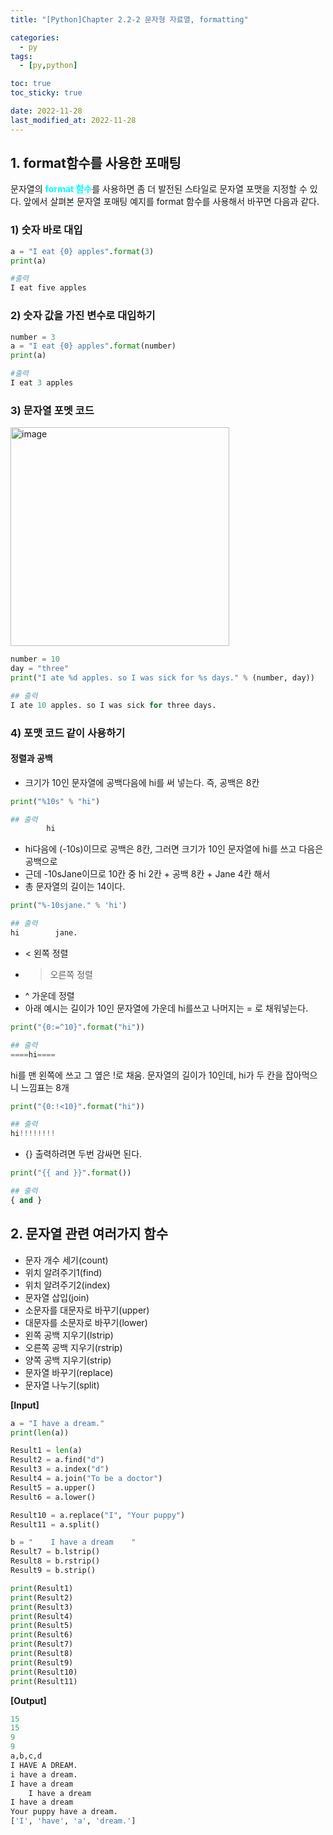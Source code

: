 ```yaml
---
title: "[Python]Chapter 2.2-2 문자형 자료열, formatting"

categories:
  - py
tags:
  - [py,python]

toc: true
toc_sticky: true

date: 2022-11-28
last_modified_at: 2022-11-28 
---
```


## 1. **format함수를 사용한 포매팅**
문자열의 <span style = "color:aqua">**format 함수**</span>를 사용하면 좀 더 발전된 스타일로 문자열 포맷을 지정할 수 있다. 앞에서 살펴본 문자열 포매팅 예지를 format 함수를 사용해서 바꾸면 다음과 같다.

### 1) 숫자 바로 대입

```python
a = "I eat {0} apples".format(3)
print(a)

#출력
I eat five apples
```

### 2) 숫자 값을 가진 변수로 대입하기

```python
number = 3
a = "I eat {0} apples".format(number)
print(a)

#출력
I eat 3 apples
```

### 3) 문자열 포멧 코드

<img width="350" alt="image" src="https://user-images.githubusercontent.com/111734605/206632007-09f4a515-457b-4749-975a-dd10c85801ad.png">

```python
number = 10
day = "three"
print("I ate %d apples. so I was sick for %s days." % (number, day))

## 출력
I ate 10 apples. so I was sick for three days.
```

### 4) 포맷 코드 같이 사용하기
#### 정렬과 공백

- 크기가 10인 문자열에 공백다음에 hi를 써 넣는다. 즉, 공백은 8칸 

```python
print("%10s" % "hi")

## 출력
        hi
```        

- hi다음에 (-10s)이므로 공백은 8칸, 그러면 크기가 10인 문자열에 hi를 쓰고 다음은 공백으로
- 근데 -10sJane이므로 10칸 중 hi 2칸 + 공백 8칸 + Jane 4칸 해서
- 총 문자열의 길이는 14이다.

```python
print("%-10sjane." % 'hi')

## 출력
hi        jane.
```

- < 왼쪽 정렬 
- > 오른쪽 정렬
- ^ 가운데 정렬 
- 아래 예시는 길이가 10인 문자열에 가운데 hi를쓰고 나머지는 = 로 채워넣는다. 

```python
print("{0:=^10}".format("hi"))

## 출력
====hi====
```

hi를 맨 왼쪽에 쓰고 그 옆은 !로 채움. 문자열의 길이가 10인데, hi가 두 칸을 잡아먹으니 느낌표는 8개

```python
print("{0:!<10}".format("hi"))

## 출력
hi!!!!!!!!
```

- {} 출력하려면 두번 감싸면 된다.

```python
print("{{ and }}".format())

## 출력
{ and }
```

## 2. 문자열 관련 여러가지 함수
- 문자 개수 세기(count)
- 위치 알려주기1(find)
- 위치 알려주기2(index)
- 문자열 삽입(join)
- 소문자를 대문자로 바꾸기(upper)
- 대문자를 소문자로 바꾸기(lower)
- 왼쪽 공백 지우기(lstrip)
- 오른쪽 공백 지우기(rstrip)
- 양쪽 공백 지우기(strip)
- 문자열 바꾸기(replace)
- 문자열 나누기(split)

**[Input]**

```python
a = "I have a dream."
print(len(a))

Result1 = len(a)
Result2 = a.find("d")
Result3 = a.index("d")
Result4 = a.join("To be a doctor")
Result5 = a.upper()
Result6 = a.lower()

Result10 = a.replace("I", "Your puppy")
Result11 = a.split()

b = "    I have a dream    "
Result7 = b.lstrip()
Result8 = b.rstrip()
Result9 = b.strip()

print(Result1)
print(Result2)
print(Result3)
print(Result4)
print(Result5)
print(Result6)
print(Result7)
print(Result8)
print(Result9)
print(Result10)
print(Result11)
```

**[Output]**

```python
15
15
9
9
a,b,c,d
I HAVE A DREAM.
i have a dream.
I have a dream    
    I have a dream
I have a dream
Your puppy have a dream.
['I', 'have', 'a', 'dream.']
```

